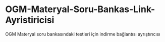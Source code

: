 # OGM-Materyal-Soru-Bankas-Link-Ayristiricisi
OGM Materyal soru bankasındaki testleri için indirme bağlantısı ayrıştırıcısı
